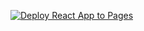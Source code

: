 [![Deploy React App to Pages](https://github.com/aryashrestha105/arya-portfolio/actions/workflows/react-prod-build-deploy.yml/badge.svg?branch=main)](https://github.com/aryashrestha105/arya-portfolio/actions/workflows/react-prod-build-deploy.yml)
